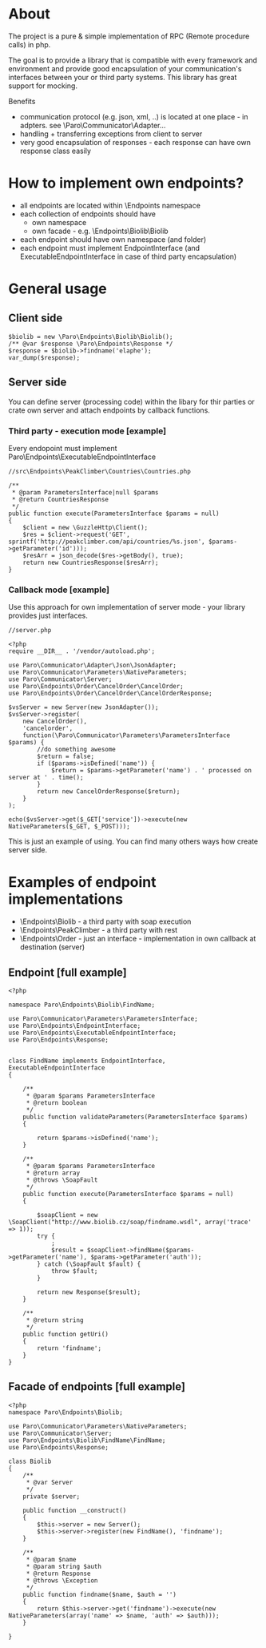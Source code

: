 # About

The project is a pure &amp; simple implementation of RPC (Remote procedure calls) in php.

The goal is to provide a library that is compatible with every framework and environment and provide good encapsulation 
of your communication's interfaces between your or third party systems. This library has great support for mocking.

Benefits
- communication protocol (e.g. json, xml, ..) is located at one place - in adpters. see \Paro\Communicator\Adapter\...
- handling + transferring exceptions from client to server
- very good encapsulation of responses - each response can have own response class easily

# How to implement own endpoints?
- all endpoints are located within \Endpoints namespace
- each collection of endpoints should have
    - own namespace
    - own facade - e.g. \Endpoints\Biolib\Biolib
- each endpoint should have own namespace (and folder)
- each endpoint must implement EndpointInterface (and ExecutableEndpointInterface in case of third party encapsulation)

# General usage
## Client side
    $biolib = new \Paro\Endpoints\Biolib\Biolib();
    /** @var $response \Paro\Endpoints\Response */
    $response = $biolib->findname('elaphe');
    var_dump($response);

## Server side
You can define server (processing code) within the libary for thir parties or crate own server and attach endpoints 
by callback functions.
    
### Third party - execution mode [example]
Every endopoint must implement Paro\Endpoints\ExecutableEndpointInterface

    //src\Endpoints\PeakClimber\Countries\Countries.php
    
    /**
     * @param ParametersInterface|null $params
     * @return CountriesResponse
     */
    public function execute(ParametersInterface $params = null)
    {
        $client = new \GuzzleHttp\Client();
        $res = $client->request('GET', sprintf('http://peakclimber.com/api/countries/%s.json', $params->getParameter('id')));
        $resArr = json_decode($res->getBody(), true);
        return new CountriesResponse($resArr);
    }


### Callback mode [example]
Use this approach for own implementation of server mode - your library provides just interfaces.

    //server.php
    
    <?php
    require __DIR__ . '/vendor/autoload.php';
    
    use Paro\Communicator\Adapter\Json\JsonAdapter;
    use Paro\Communicator\Parameters\NativeParameters;
    use Paro\Communicator\Server;
    use Paro\Endpoints\Order\CancelOrder\CancelOrder;
    use Paro\Endpoints\Order\CancelOrder\CancelOrderResponse;
    
    $vsServer = new Server(new JsonAdapter());
    $vsServer->register(
        new CancelOrder(),
        'cancelorder',
        function(\Paro\Communicator\Parameters\ParametersInterface $params) {
            //do something awesome
            $return = false;
            if ($params->isDefined('name')) {
                $return = $params->getParameter('name') . ' processed on server at ' . time();
            }
            return new CancelOrderResponse($return);
        }
    );
    
    echo($vsServer->get($_GET['service'])->execute(new NativeParameters($_GET, $_POST)));
    
This is just an example of using. You can find many others ways how create server side.


# Examples of endpoint implementations
- \Endpoints\Biolib - a third party with soap execution
- \Endpoints\PeakClimber - a third party with rest 
- \Endpoints\Order - just an interface - implementation in own callback at destination (server)
    

## Endpoint [full example]
    <?php
    
    namespace Paro\Endpoints\Biolib\FindName;
    
    use Paro\Communicator\Parameters\ParametersInterface;
    use Paro\Endpoints\EndpointInterface;
    use Paro\Endpoints\ExecutableEndpointInterface;
    use Paro\Endpoints\Response;
    
    
    class FindName implements EndpointInterface, ExecutableEndpointInterface
    {
    
        /**
         * @param $params ParametersInterface
         * @return boolean
         */
        public function validateParameters(ParametersInterface $params)
        {
    
            return $params->isDefined('name');
        }
    
        /**
         * @param $params ParametersInterface
         * @return array
         * @throws \SoapFault
         */
        public function execute(ParametersInterface $params = null)
        {
    
            $soapClient = new \SoapClient("http://www.biolib.cz/soap/findname.wsdl", array('trace' => 1));
            try {
                ;
                $result = $soapClient->findName($params->getParameter('name'), $params->getParameter('auth'));
            } catch (\SoapFault $fault) {
                throw $fault;
            }
    
            return new Response($result);
        }
    
        /**
         * @return string
         */
        public function getUri()
        {
            return 'findname';
        }
    }
    
## Facade of endpoints [full example]
    <?php
    namespace Paro\Endpoints\Biolib;
    
    use Paro\Communicator\Parameters\NativeParameters;
    use Paro\Communicator\Server;
    use Paro\Endpoints\Biolib\FindName\FindName;
    use Paro\Endpoints\Response;
    
    class Biolib
    {
        /**
         * @var Server
         */
        private $server;
    
        public function __construct()
        {
            $this->server = new Server();
            $this->server->register(new FindName(), 'findname');
        }
    
        /**
         * @param $name
         * @param string $auth
         * @return Response
         * @throws \Exception
         */
        public function findname($name, $auth = '')
        {
            return $this->server->get('findname')->execute(new NativeParameters(array('name' => $name, 'auth' => $auth)));
        }
    
    }
    